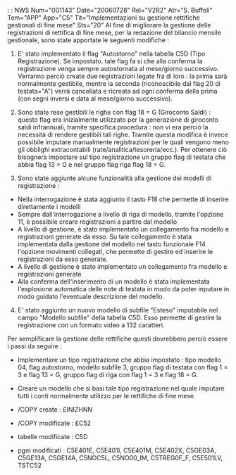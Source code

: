  :  : NWS Num="001143" Date="20060728" Rel="V2R2" Atr="S. Buffoli" Tem="APP" App="C5" Tit="Implementazioni su gestione rettifiche gestionali di fine mese" Sts="20"
Al fine di migliorare la gestione delle registrazioni di rettifica di fine mese, per la redazione del bilancio mensile gestionale, sono state apportate le seguenti modifiche : 

1. E' stato implementato il flag "Autostorno" nella tabella C5D (Tipo Registrazione). Se impostato.
tale flag fa si che alla conferma la registrazione venga sempre autostornata al mese/giorno successivo. Verranno perciò create due registrazioni legate fra di loro :  la prima sarà normalmente
gestibile, mentre la seconda (riconoscibile dal flag 20 di testata="A") verrà cancellata  e ricreata
ad ogni conferma della prima (con segni inversi e data al mese/giorno successivo).

2. Sono state rese gestibili le righe con flag 18 = G (Giroconto Saldi) :  questo flag era
inizialmente utilizzato per la generazione di giroconto saldi infrannuali, tramite specifica procedura :  non vi era perciò la necessità di rendere gestibili tali righe. Tramite questa modifica è invece possibile imputare manualmente registrazioni per le quali vengono meno gli obblighi extracontabili (rate/analitica/tesoreria/ecc.). Per ottenere ciò bisognerà impostare sul tipo registrazione un gruppo flag di testata che abbia flag 13 = G e nel gruppo flag riga flag 18 = G.

3. Sono state aggiunte alcune funzionalità alla gestione dei modelli di registrazione : 
- Nella interrogazione è stata aggiunto il tasto F18 che permette di inserire direttamente i modelli
- Sempre dall'interrogazione a livello di riga di modello, tramite l'opzione 11, è possibile
creare registrazioni a partire dal modello
- A livello di gestione, è stato implementato un collegamento fra modello e registrazioni generate
da esso. Su tale collegamento è stata implementata dalla gestione del modello nel tasto funzionale F14 l'opzione movimenti collegati, che permette di gestire ed inserire le registrazioni
da esso generate.
- A livello di gestione è stato implementato un collegamento fra modello e registrazioni generate
- Alla conferma dell'inserimento di un modello è stata implementata l'esplosione automatica delle
note di testata in modo da poter inputare in modo guidato l'eventuale descrizione del modello.

4. E' stato aggiunto un nuovo modello di subfile "Esteso" imputabile nel campo "Modello subfile"
della tabella C5D. Esso permette di gestire la registrazione con un formato video a 132 caratteri.

Per semplificare la gestione delle rettifiche questi dovrebbero perciò essere i passi da seguire : 
- Implementare un tipo registrazione che abbia impostato :  tipo modello 04, flag autostorno,
modello subfile 3, gruppo flag di testata con flag 1 = 3 e flag 13 = G, gruppo flag di riga con flag 1 = 3 e flag 18 = G.
- Creare un modello che si basi tale tipo registrazione nel quale imputare tutti i conti normalmente
utilizzo per le rettifiche di fine mese

-  /COPY create :  £INIZHNN
-  /COPY modificate :  £C52
-  tabelle modificate :  C5D
-  pgm modificati :  C5E401E, C5E401I, C5E401M, C5E402X, C5GE03A, C5GE13A, C5GE14A, C5NOC5L, C5NO00_IM,
C5TREG0F_F, C5E501LV, TSTC52
